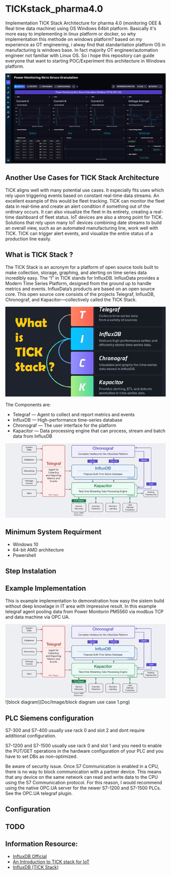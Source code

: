 # TICKstack_pharma4.0
Implementation TICK Stack Architecture for pharma 4.0 (monitoring OEE & Real time data machine) using OS Windows 64bit platform. Basically it's more easy to implementing in linux platform or docker, so why implementation this methode on windows platform? based on my experience as OT engineering, i alway find that standaritation platform OS in manufacturing is windows base. In fact majority OT engineer/automation engineer not familiar with Linux OS. So i hope this repository can guide everyone that want to starting POC/Experiment this architecture in Windows platform.  

![13-16-33](Doc/Image/15-05-31.png)

## Another Use Cases for TICK Stack Architecture
TICK aligns well with many potential use cases. It especially fits uses which rely upon triggering events based on constant real-time data streams. An excellent example of this would be fleet tracking. TICK can monitor the fleet data in real-time and create an alert condition if something out of the ordinary occurs. It can also visualize the fleet in its entirety, creating a real-time dashboard of fleet status.
IoT devices are also a strong point for TICK. Solutions that rely upon many IoT devices combining date streams to build an overall view, such as an automated manufacturing line, work well with TICK. TICK can trigger alert events, and visualize the entire status of a production line easily.

## What is TICK Stack ?
The TICK Stack is an acronym for a platform of open source tools built to make collection, storage, graphing, and alerting on time series data incredibly easy. The “I” in TICK stands for InfluxDB. InfluxData provides a Modern Time Series Platform, designed from the ground up to handle metrics and events. InfluxData’s products are based on an open source core. This open source core consists of the projects Telegraf, InfluxDB, Chronograf, and Kapacitor—collectively called the TICK Stack.

![TICK-stack](Doc/Image/TICK-stack.png)

The Components are:
- Telegraf — Agent to collect and report metrics and events
- InfluxDB — High-performance time-series database
- Chronograf — The user interface for the platform
- Kapacitor — Data processing engine that can process, stream and batch data from InfluxDB

![influxdb](Doc/Image/influxdb.jpg)

## Minimum System Requirment
- Windows 10
- 64-bit AMD architecture
- Powershell

## Step Instalation

## Example Implementation 
This is example implementation to demonstration how easy the sistem build without deep knowlage in IT area with impressive result. In this example telegraf agent pooling data from Power Monitorin PM5560 via modbus TCP and data machine via OPC UA.

![influxdb](Doc/Image/influxdb.jpg)
![block diagram](Doc/Image/block diagram use case 1.png)

## PLC Siemens configuration
S7-300 and S7-400 usually use rack 0 and slot 2 and dont require additional configuration.

S7-1200 and S7-1500 usually use rack 0 and slot 1 and you need to enable the PUT/GET operations in the hardware configuration of your PLC and you have to set DBs as non-optimized.

Be aware of security issue. Once S7 Communication is enabled in a CPU, there is no way to block communication with a partner device. This means that any device on the same network can read and write data to the CPU using the S7 Communication protocol. For this reason, I would recommend using the native OPC.UA server for the newer S7-1200 and S7-1500 PLCs. See the OPC.UA telegraf plugin.

## Configuration 

## TODO

## Information Resource:
- [InfluxDB Official](https://docs.influxdata.com/influxdb/v2.4/install/?t=Windows)
- [An Introduction to TICK stack for IoT](https://iotbyhvm.ooo/tick-stack/)
- [InfluxDB (TICK Stack)](https://medium.com/yavar/influxdb-tick-stack-part1-28bd04d10a18)


